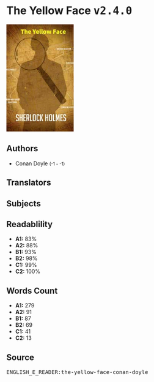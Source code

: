 # The Yellow Face <kbd>v2.4.0</kbd>

![](./cover.medium.jpg "")

## Authors


 - Conan Doyle <small>(-1 - -1)</small>

## Translators



## Subjects



## Readablility


 - **A1:** 83%
 - **A2:** 88%
 - **B1:** 93%
 - **B2:** 98%
 - **C1:** 99%
 - **C2:** 100%

## Words Count


 - **A1:** 279
 - **A2:** 91
 - **B1:** 87
 - **B2:** 69
 - **C1:** 41
 - **C2:** 13

## Source


<kbd>ENGLISH_E_READER:the-yellow-face-conan-doyle</kbd>
